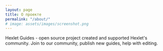 ```yaml
---
layout: page
title: О проекте
permalink: "/about/"
# image: assets/images/screenshot.png
---
```


Hexlet Guides - open source project created and supported Hexlet's community. Join to our community, publish new guides, help with editing.
